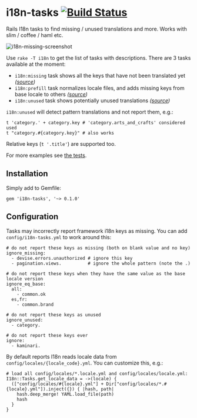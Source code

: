i18n-tasks  [![Build Status](https://travis-ci.org/glebm/i18n-tasks.png?branch=master)](https://travis-ci.org/glebm/i18n-tasks)
==========

Rails I18n tasks to find missing / unused translations and more. Works with slim / coffee / haml etc.

![i18n-missing-screenshot]

Use `rake -T i18n` to get the list of tasks with descriptions. There are 3 tasks available at the moment:

* `i18n:missing` task shows all the keys that have not been translated yet *([source](https://github.com/glebm/i18n-tasks/blob/master/lib/i18n/tasks/missing.rb))*
* `i18n:prefill` task normalizes locale files, and adds missing keys from base locale to others *([source](https://github.com/glebm/i18n-tasks/blob/master/lib/i18n/tasks/prefill.rb))*
* `i18n:unused` task shows potentially unused translations *([source](https://github.com/glebm/i18n-tasks/blob/master/lib/i18n/tasks/unused.rb))*

`i18n:unused` will detect pattern translations and not report them, e.g.:

    t 'category.' + category.key # 'category.arts_and_crafts' considered used
    t "category.#{category.key}" # also works

Relative keys (`t '.title'`) are supported too.

For more examples see [the tests](https://github.com/glebm/i18n-tasks/blob/master/spec/i18n_tasks_spec.rb#L43-L59).

Installation
------------

Simply add to Gemfile:

    gem 'i18n-tasks', '~> 0.1.0'

Configuration
-------------


Tasks may incorrectly report framework i18n keys as missing. You can add `config/i18n-tasks.yml` to work around this:

    # do not report these keys as missing (both on blank value and no key)
    ignore_missing:
      - devise.errors.unauthorized # ignore this key
      - pagination.views.          # ignore the whole pattern (note the .)

    # do not report these keys when they have the same value as the base locale version
    ignore_eq_base:
      all:
        - common.ok
      es,fr:
        - common.brand

    # do not report these keys as unused
    ignore_unused:
      - category.

    # do not report these keys ever
    ignore:
      - kaminari.


By default reports I18n reads locale data from `config/locales/{locale_code}.yml`.
You can customize this, e.g.:

    # load all config/locales/*.locale.yml and config/locales/locale.yml:
    I18n::Tasks.get_locale_data = ->(locale) {
      (["config/locales/#{locale}.yml"] + Dir["config/locales/*.#{locale}.yml"]).inject({}) { |hash, path|
        hash.deep_merge! YAML.load_file(path)
        hash
      }
    }

  [i18n-missing-screenshot]: https://raw.github.com/glebm/i18n-tasks/master/doc/img/i18n-missing.png "rake i18n:missing output screenshot"
